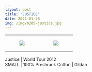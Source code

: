 ```yaml
---
layout: post
title: "JUSTICE"
date: 2021-01-28
img: /img/0205-justice.jpg
---
```




<table style="width:100%;"><tr><td style="vertical-align:top;">
      <figure class="tmblr-full" data-orig-height="2048" data-orig-width="1365" data-orig-src="https://concertshirts.netlify.app/shirts/0205/0205-01.jpg"><img src="https://64.media.tumblr.com/976680ad3dacb79cffc2d2226829efbb/75ee140de0d0af46-af/s540x810/8410597d6b0836fdb363c1bee42f517f26ac2567.jpg" data-orig-height="2048" data-orig-width="1365" data-orig-src="https://concertshirts.netlify.app/shirts/0205/0205-01.jpg"/></figure></td>
    <td style="vertical-align:top;">
      <figure class="tmblr-full" data-orig-height="2048" data-orig-width="1365" data-orig-src="https://concertshirts.netlify.app/shirts/0205/0205-02.jpg"><img src="https://64.media.tumblr.com/ea13f8e825762d0555a17ac8021c28e4/75ee140de0d0af46-e9/s540x810/672b2c30a0c9f39c1a1c696df1a40dbe55a8146b.jpg" data-orig-height="2048" data-orig-width="1365" data-orig-src="https://concertshirts.netlify.app/shirts/0205/0205-02.jpg"/></figure></td>
  </tr></table><p>
  Justice | World Tour 2012<br/>SMALL | 100% Preshrunk Cotton | Gildan
</p>
